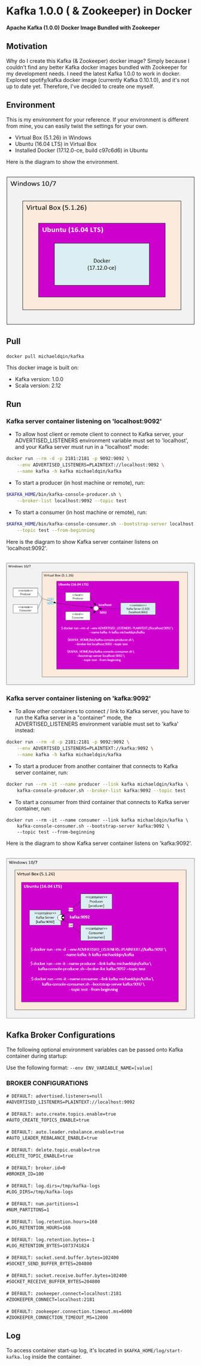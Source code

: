 # Kafka 1.0.0 ( & Zookeeper) in Docker #
<b>Apache Kafka (1.0.0) Docker Image Bundled with Zookeeper</b>

## Motivation ##
Why do I create this Kafka (& Zookeeper) docker image? Simply because I couldn't find any better Kafka docker images bundled with Zookeeper for my development needs. I need the latest Kafka 1.0.0 to work in docker. Explored spotify/kafka docker image (currently Kafka 0.10.1.0), and it's not up to date yet. Therefore, I've decided to create one myself.

## Environment ##
This is my environment for your reference. If your environment is different from mine, you can easily twist the settings for your own.

* Virtual Box (5.1.26) in Windows
* Ubuntu (16.04 LTS) in Virtual Box
* Installed Docker (17.12.0-ce, build c97c6d6) in Ubuntu

Here is the diagram to show the environment.</br></br>

![environment](https://github.com/MikeQin/kafka-docker/blob/master/images/environment.png)

## Pull ##

```docker pull michaeldqin/kafka ```

This docker image is built on:
* Kafka version: 1.0.0
* Scala version: 2.12

## Run ##
### Kafka server container listening on 'localhost:9092' ###

* To allow host client or remote client to connect to Kafka server, your ADVERTISED_LISTENERS environment variable must set to 'localhost', and your Kafka server must run in a "localhost" mode:
```bash
docker run --rm -d -p 2181:2181 -p 9092:9092 \
    --env ADVERTISED_LISTENERS=PLAINTEXT://localhost:9092 \
    --name kafka -h kafka michaeldqin/kafka
```
* To start a producer (in host machine or remote), run:
```bash
$KAFKA_HOME/bin/kafka-console-producer.sh \
    --broker-list localhost:9092 --topic test
```
* To start a consumer (in host machine or remote), run:
```bash
$KAFKA_HOME/bin/kafka-console-consumer.sh --bootstrap-server localhost:9092 \
    --topic test --from-beginning
```

Here is the diagram to show Kafka server container listens on 'localhost:9092'.</br></br>

![localhost](https://github.com/MikeQin/kafka-docker/blob/master/images/localhost.png)

### Kafka server container listening on 'kafka:9092' ###

* To allow other containers to connect / link to Kafka server, you have to run the Kafka server in a "container" mode, the ADVERTISED_LISTENERS environment variable must set to 'kafka' instead:
```bash
docker run --rm -d -p 2181:2181 -p 9092:9092 \
    --env ADVERTISED_LISTENERS=PLAINTEXT://kafka:9092 \
    --name kafka -h kafka michaeldqin/kafka
```
* To start a producer from another container that connects to Kafka server container, run:
```bash
docker run --rm -it --name producer --link kafka michaeldqin/kafka \
    kafka-console-producer.sh --broker-list kafka:9092 --topic test
```
* To start a consumer from third container that connects to Kafka server container, run:
```shell
docker run --rm -it --name consumer --link kafka michaeldqin/kafka \
    kafka-console-consumer.sh --bootstrap-server kafka:9092 \
    --topic test --from-beginning
```

Here is the diagram to show Kafka server container listens on 'kafka:9092'.</br></br>

![container](https://github.com/MikeQin/kafka-docker/blob/master/images/container.png)

## Kafka Broker Configurations ##

The following optional environment variables can be passed onto Kafka container during startup:

Use the following format:
```--env ENV_VARIABLE_NAME=[value]```

### BROKER CONFIGURATIONS ###

```
# DEFAULT: advertised.listeners=null
#ADVERTISED_LISTENERS=PLAINTEXT://localhost:9092

# DEFAULT: auto.create.topics.enable=true
#AUTO_CREATE_TOPICS_ENABLE=true

# DEFAULT: auto.leader.rebalance.enable=true
#AUTO_LEADER_REBALANCE_ENABLE=true

# DEFAULT: delete.topic.enable=true
#DELETE_TOPIC_ENABLE=true

# DEFAULT: broker.id=0
#BROKER_ID=100

# DEFAULT: log.dirs=/tmp/kafka-logs
#LOG_DIRS=/tmp/kafka-logs

# DEFAULT: num.partitions=1
#NUM_PARTITONS=1

# DEFAULT: log.retention.hours=168
#LOG_RETENTION_HOURS=168

# DEFAULT: log.retention.bytes=-1
#LOG_RETENTION_BYTES=1073741824

# DEFAULT: socket.send.buffer.bytes=102400
#SOCKET_SEND_BUFFER_BYTES=204800

# DEFAULT: socket.receive.buffer.bytes=102400
#SOCKET_RECEIVE_BUFFER_BYTES=204800

# DEFAULT: zookeeper.connect=localhost:2181
#ZOOKEEPER_CONNECT=localhost:2181

# DEFAULT: zookeeper.connection.timeout.ms=6000
#ZOOKEEPER_CONNECTION_TIMEOUT_MS=12000
```

## Log ##

To access container start-up log, it's located in ```$KAFKA_HOME/log/start-kafka.log``` inside the container.

